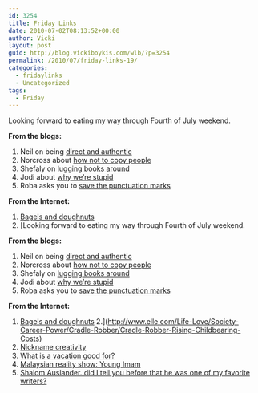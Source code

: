 ```yaml
---
id: 3254
title: Friday Links
date: 2010-07-02T08:13:52+00:00
author: Vicki
layout: post
guid: http://blog.vickiboykis.com/wlb/?p=3254
permalink: /2010/07/friday-links-19/
categories:
  - fridaylinks
  - Uncategorized
tags:
  - Friday
---
```

Looking forward to eating my way through Fourth of July weekend.

**From the blogs:**

  1. Neil on being [direct and authentic](http://www.citizenofthemonth.com/2010/06/30/indirect-and-authentic/)
  2. Norcross about [how not to copy people](http://untemplater.com/self-improvement/productivity/the-secrets-of-someone-elses-success/)
  3. Shefaly on [lugging books around](http://shefaly-yogendra.com/laviequotidienne/2010/06/29/pointless-pursuits-lugging-books-around/)
  4. Jodi about [why we&#8217;re stupid](http://www.economistsdoitwithmodels.com/2010/06/29/random-link-more-on-confirmation-bias-aka-why-were-stupid/?utm_source=feedburner&utm_medium=feed&utm_campaign=Feed:+economistsdoitwithmodels+(Economists+Do+It+With+Models))
  5. Roba asks you to [save the punctuation marks](http://andfaraway.net/blog/2010/06/28/damn-punctuation-marks/?utm_source=feedburner&utm_medium=feed&utm_campaign=Feed:+AndFarAway+(And+Far+Away))

**From the Internet:** 

  1. [Bagels and doughnuts](http://buttersafe.com/2010/07/01/bagels-and-donuts/)
  2. [Looking forward to eating my way through Fourth of July weekend.

**From the blogs:**

  1. Neil on being [direct and authentic](http://www.citizenofthemonth.com/2010/06/30/indirect-and-authentic/)
  2. Norcross about [how not to copy people](http://untemplater.com/self-improvement/productivity/the-secrets-of-someone-elses-success/)
  3. Shefaly on [lugging books around](http://shefaly-yogendra.com/laviequotidienne/2010/06/29/pointless-pursuits-lugging-books-around/)
  4. Jodi about [why we&#8217;re stupid](http://www.economistsdoitwithmodels.com/2010/06/29/random-link-more-on-confirmation-bias-aka-why-were-stupid/?utm_source=feedburner&utm_medium=feed&utm_campaign=Feed:+economistsdoitwithmodels+(Economists+Do+It+With+Models))
  5. Roba asks you to [save the punctuation marks](http://andfaraway.net/blog/2010/06/28/damn-punctuation-marks/?utm_source=feedburner&utm_medium=feed&utm_campaign=Feed:+AndFarAway+(And+Far+Away))

**From the Internet:** 

  1. [Bagels and doughnuts](http://buttersafe.com/2010/07/01/bagels-and-donuts/)
  2.](http://www.elle.com/Life-Love/Society-Career-Power/Cradle-Robber/Cradle-Robber-Rising-Childbearing-Costs) 
  3. [Nickname creativity](http://survivingtheworld.net/Lesson676.html)
  4. [What is a vacation good for?](http://www.marginalrevolution.com/marginalrevolution/2010/06/what-is-vacation-good-for.html)
  5. [Malaysian reality show: Young Imam](http://goatmilkblog.com/2010/06/28/young-imam-is-the-reality-show-creating-all-the-buzz-in-malaysia/)
  6. [Shalom Auslander..did I tell you before that he was one of my favorite writers?](http://www.tabletmag.com/life-and-religion/38034/hearing-voices-2/)